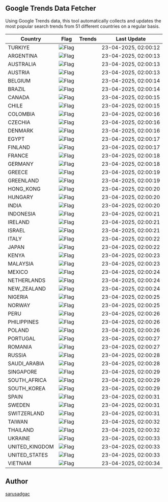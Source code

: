 
## Google Trends Data Fetcher

Using Google Trends data, this tool automatically collects and updates the most popular search trends from 51 different countries on a regular basis.


| Country | Flag | Trends | Last Update |
| --- | --- | --- | --- |
| TURKIYE | ![Flag](https://flagcdn.com/16x12/tr.png) |  | 23-04-2025, 02:00:12 |
| ARGENTINA | ![Flag](https://flagcdn.com/16x12/ar.png) |  | 23-04-2025, 02:00:13 |
| AUSTRALIA | ![Flag](https://flagcdn.com/16x12/au.png) |  | 23-04-2025, 02:00:13 |
| AUSTRIA | ![Flag](https://flagcdn.com/16x12/at.png) |  | 23-04-2025, 02:00:13 |
| BELGIUM | ![Flag](https://flagcdn.com/16x12/be.png) |  | 23-04-2025, 02:00:14 |
| BRAZIL | ![Flag](https://flagcdn.com/16x12/br.png) |  | 23-04-2025, 02:00:14 |
| CANADA | ![Flag](https://flagcdn.com/16x12/ca.png) |  | 23-04-2025, 02:00:15 |
| CHILE | ![Flag](https://flagcdn.com/16x12/cl.png) |  | 23-04-2025, 02:00:15 |
| COLOMBIA | ![Flag](https://flagcdn.com/16x12/co.png) |  | 23-04-2025, 02:00:16 |
| CZECHIA | ![Flag](https://flagcdn.com/16x12/cz.png) |  | 23-04-2025, 02:00:16 |
| DENMARK | ![Flag](https://flagcdn.com/16x12/dk.png) |  | 23-04-2025, 02:00:16 |
| EGYPT | ![Flag](https://flagcdn.com/16x12/eg.png) |  | 23-04-2025, 02:00:17 |
| FINLAND | ![Flag](https://flagcdn.com/16x12/fi.png) |  | 23-04-2025, 02:00:17 |
| FRANCE | ![Flag](https://flagcdn.com/16x12/fr.png) |  | 23-04-2025, 02:00:18 |
| GERMANY | ![Flag](https://flagcdn.com/16x12/de.png) |  | 23-04-2025, 02:00:18 |
| GREECE | ![Flag](https://flagcdn.com/16x12/gr.png) |  | 23-04-2025, 02:00:19 |
| GREENLAND | ![Flag](https://flagcdn.com/16x12/gl.png) |  | 23-04-2025, 02:00:19 |
| HONG_KONG | ![Flag](https://flagcdn.com/16x12/hk.png) |  | 23-04-2025, 02:00:20 |
| HUNGARY | ![Flag](https://flagcdn.com/16x12/hu.png) |  | 23-04-2025, 02:00:20 |
| INDIA | ![Flag](https://flagcdn.com/16x12/in.png) |  | 23-04-2025, 02:00:20 |
| INDONESIA | ![Flag](https://flagcdn.com/16x12/id.png) |  | 23-04-2025, 02:00:21 |
| IRELAND | ![Flag](https://flagcdn.com/16x12/ie.png) |  | 23-04-2025, 02:00:21 |
| ISRAEL | ![Flag](https://flagcdn.com/16x12/il.png) |  | 23-04-2025, 02:00:21 |
| ITALY | ![Flag](https://flagcdn.com/16x12/it.png) |  | 23-04-2025, 02:00:22 |
| JAPAN | ![Flag](https://flagcdn.com/16x12/jp.png) |  | 23-04-2025, 02:00:22 |
| KENYA | ![Flag](https://flagcdn.com/16x12/ke.png) |  | 23-04-2025, 02:00:23 |
| MALAYSIA | ![Flag](https://flagcdn.com/16x12/my.png) |  | 23-04-2025, 02:00:23 |
| MEXICO | ![Flag](https://flagcdn.com/16x12/mx.png) |  | 23-04-2025, 02:00:24 |
| NETHERLANDS | ![Flag](https://flagcdn.com/16x12/nl.png) |  | 23-04-2025, 02:00:24 |
| NEW_ZEALAND | ![Flag](https://flagcdn.com/16x12/nz.png) |  | 23-04-2025, 02:00:24 |
| NIGERIA | ![Flag](https://flagcdn.com/16x12/ng.png) |  | 23-04-2025, 02:00:25 |
| NORWAY | ![Flag](https://flagcdn.com/16x12/no.png) |  | 23-04-2025, 02:00:25 |
| PERU | ![Flag](https://flagcdn.com/16x12/pe.png) |  | 23-04-2025, 02:00:26 |
| PHILIPPINES | ![Flag](https://flagcdn.com/16x12/ph.png) |  | 23-04-2025, 02:00:26 |
| POLAND | ![Flag](https://flagcdn.com/16x12/pl.png) |  | 23-04-2025, 02:00:26 |
| PORTUGAL | ![Flag](https://flagcdn.com/16x12/pt.png) |  | 23-04-2025, 02:00:27 |
| ROMANIA | ![Flag](https://flagcdn.com/16x12/ro.png) |  | 23-04-2025, 02:00:27 |
| RUSSIA | ![Flag](https://flagcdn.com/16x12/ru.png) |  | 23-04-2025, 02:00:28 |
| SAUDI_ARABIA | ![Flag](https://flagcdn.com/16x12/sa.png) |  | 23-04-2025, 02:00:28 |
| SINGAPORE | ![Flag](https://flagcdn.com/16x12/sg.png) |  | 23-04-2025, 02:00:29 |
| SOUTH_AFRICA | ![Flag](https://flagcdn.com/16x12/za.png) |  | 23-04-2025, 02:00:29 |
| SOUTH_KOREA | ![Flag](https://flagcdn.com/16x12/kr.png) |  | 23-04-2025, 02:00:29 |
| SPAIN | ![Flag](https://flagcdn.com/16x12/es.png) |  | 23-04-2025, 02:00:31 |
| SWEDEN | ![Flag](https://flagcdn.com/16x12/se.png) |  | 23-04-2025, 02:00:31 |
| SWITZERLAND | ![Flag](https://flagcdn.com/16x12/ch.png) |  | 23-04-2025, 02:00:31 |
| TAIWAN | ![Flag](https://flagcdn.com/16x12/tw.png) |  | 23-04-2025, 02:00:32 |
| THAILAND | ![Flag](https://flagcdn.com/16x12/th.png) |  | 23-04-2025, 02:00:32 |
| UKRAINE | ![Flag](https://flagcdn.com/16x12/ua.png) |  | 23-04-2025, 02:00:33 |
| UNITED_KINGDOM | ![Flag](https://flagcdn.com/16x12/gb.png) |  | 23-04-2025, 02:00:33 |
| UNITED_STATES | ![Flag](https://flagcdn.com/16x12/us.png) |  | 23-04-2025, 02:00:33 |
| VIETNAM | ![Flag](https://flagcdn.com/16x12/vn.png) |  | 23-04-2025, 02:00:34 |


## Author
 [sarusadgac](https://x.com/sarusadgac)
